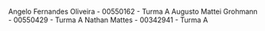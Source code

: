 Angelo Fernandes Oliveira - 00550162 - Turma A
Augusto Mattei Grohmann - 00550429 - Turma A
Nathan Mattes - 00342941 - Turma A